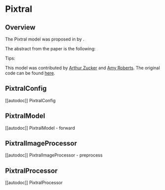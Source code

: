 <!--Copyright 2024 The HuggingFace Team. All rights reserved.

Licensed under the Apache License, Version 2.0 (the "License"); you may not use this file except in compliance with
the License. You may obtain a copy of the License at

http://www.apache.org/licenses/LICENSE-2.0

Unless required by applicable law or agreed to in writing, software distributed under the License is distributed on
an "AS IS" BASIS, WITHOUT WARRANTIES OR CONDITIONS OF ANY KIND, either express or implied. See the License for the
specific language governing permissions and limitations under the License.

⚠️ Note that this file is in Markdown but contain specific syntax for our doc-builder (similar to MDX) that may not be
rendered properly in your Markdown viewer.

-->

# Pixtral

## Overview

The Pixtral model was proposed in [<INSERT PAPER NAME HERE>](<INSERT PAPER LINK HERE>) by <INSERT AUTHORS HERE>.
<INSERT SHORT SUMMARY HERE>

The abstract from the paper is the following:

*<INSERT PAPER ABSTRACT HERE>*

Tips:

<INSERT TIPS ABOUT MODEL HERE>

This model was contributed by [Arthur Zucker](https://huggingface.co/ArthurZ) and [Amy Roberts](https://huggingface.co/amyeroberts). The original code can be found [here](<INSERT LINK TO GITHUB REPO HERE>).


## PixtralConfig

[[autodoc]] PixtralConfig

## PixtralModel

[[autodoc]] PixtralModel
    - forward

## PixtralImageProcessor

[[autodoc]] PixtralImageProcessor
    - preprocess

## PixtralProcessor

[[autodoc]] PixtralProcessor
